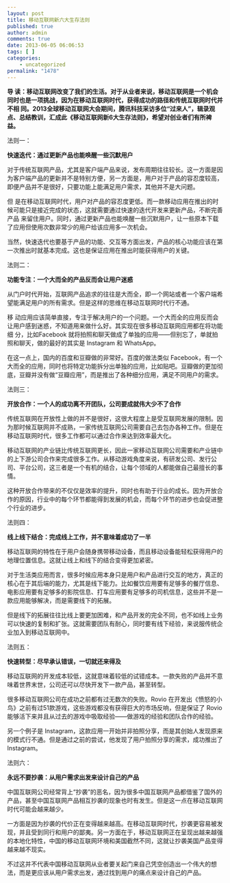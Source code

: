 ```yaml
---
layout: post
title: 移动互联网新六大生存法则
published: true
author: admin
comments: true
date: 2013-06-05 06:06:53
tags: [ ]
categories:
    - uncategorized
permalink: "1478"
---
```

**导 读：移动互联网改变了我们的生活。对于从业者来说，移动互联网是一个机会同时也是一项挑战，因为在移动互联网时代，获得成功的路径和传统互联网时代并不相 同。2013全球移动互联网大会期间，腾讯科技采访多位“过来人”，辑录观点、总结教训，汇成此《移动互联网新6大生存法则》，希望对创业者们有所裨益。**

法则一：

**快速迭代：通过更新产品也能唤醒一些沉默用户**

对于传统互联网产品，尤其是客户端产品来说，发布周期往往较长。这一方面是因为客户端产品的更新并不是特别方便，另一方面是，用户对于产品的容忍度较高，即便产品并不是很好，只要功能上能满足用户需求，其他并不是大问题。

但 是在移动互联网时代，用户对产品的容忍度更低。而一款移动应用在推出的时候可能只是接近完成的状态，这就需要通过快速的迭代开发来更新产品，不断完善产品 来留住用户。同时，通过更新产品也能唤醒一些沉默用户，让一些原本下载了应用但使用次数非常少的用户给该应用多一次机会。

当然，快速迭代也要基于产品的功能、交互等方面出发，产品的核心功能应该在第一次推出时就基本完成。这也是保证应用在推出时能获得用户的关键。

法则二：

**功能专注：一个大而全的产品反而会让用户迷惑**

从门户时代开始，互联网产品追求的往往是大而全，即一个网站或者一个客户端希望能满足用户的所有需求。但是这样的思维在移动互联网时代行不通。

移 动应用应该简单直接，专注于解决用户的一个问题。一个大而全的应用反而会让用户感到迷惑，不知道用来做什么好。其实现在很多移动互联网应用都在将功能细 分，比如Facebook 就将拍照和聊天做成了单独的应用——但别忘了，单就拍照和聊天，做的最好的其实是 Instagram 和 WhatsApp。

在这一点上，国内的百度和豆瓣做的非常好。百度的做法类似 Facebook，有一个大而全的应用，同时也将特定功能拆分出单独的应用，比如贴吧。豆瓣做的更加彻底，豆瓣并没有做“豆瓣应用”，而是推出了各种细分应用，满足不同用户的需求。

法则三：

**开放合作：一个人的成功离不开团队，公司要成就伟大少不了合作**

传统互联网在开放性上做的并不是很好，这很大程度上是受互联网发展的限制。因为那时候互联网并不成熟，一家传统互联网公司需要自己去包办各种工作。但是在移动互联网时代，很多工作都可以通过合作来达到效率最大化。

移动互联网的产业链比传统互联网更长，因此一家移动互联网公司需要和产业链中的上下游公司合作来完成很多工作。从移动游戏角度来说，有研发公司、发行公司、平台公司，这三者是一个有机的结合，让每个领域的人都能做自己最擅长的事情。

这种开放合作带来的不仅仅是效率的提升，同时也有助于行业的成长。因为开放合作的原因，行业中的每个环节都能得到发展的机会，而每个环节的进步也会促进整个行业的进步。

法则四：

**线上线下结合：完成线上工作，并不意味着成功了一半**

移动互联网的特性在于用户会随身携带移动设备，而且移动设备能轻松获得用户的地理位置信息。这就让线上和线下的结合变得更加紧密。

对于生活类应用而言，很多时候应用本身只是用户和产品进行交互的地方，真正的核心在于其后端的能力，尤其是线下能力。比如餐饮应用要有足够多的餐厅信息、电影应用要有足够多的影院信息、打车应用要有足够多的司机信息，这些并不是一款应用能够解决，而是需要线下的拓展。

但是线下的拓展往往比线上要更加困难，和产品开发的完全不同，也不如线上业务可以快速的复制和扩张。这就需要团队有耐心，同时要有线下经验，来说服传统企业加入到移动互联网中。

法则五：

**快速转型：尽早承认错误，一切就还来得及**

移动互联网的开发成本较低，这就意味着较低的试错成本。一款失败的产品并不意味着世界末世，公司还可以尽快开发下一款产品，甚至转型。

很多移动互联网公司在成功之前都有过无数次的失败。Rovio 在开发出《愤怒的小鸟》之前有过51款游戏，这些游戏都没有获得巨大的市场反响，但是保证了 Rovio 能够活下来并且从过去的游戏中吸取经验——做游戏的经验和团队合作的经验。

另一个例子是 Instagram，这款应用一开始并非拍照分享，而是其创始人发现原来的模式行不通。但是通过之前的尝试，他发现了用户拍照分享的需求，成功推出了 Instagram。

法则六：

**永远不要抄袭：从用户需求出发来设计自己的产品**

中国互联网公司经常背上“抄袭”的恶名，因为很多中国互联网产品都借鉴了国外的产品，甚至中国互联网产品相互抄袭的现象也时有发生。但是这一点在移动互联网时代可能会越来越少。

一方面是因为抄袭的代价正在变得越来越高。在移动互联网时代，抄袭更容易被发现，并且受到同行和用户的鄙夷。另一方面在于，移动互联网正在呈现出越来越强的本地化特性，中国的移动互联网环境和美国截然不同，这就让抄袭美国产品变得越来越不现实。

不过这并不代表中国移动互联网从业者要关起门来自己凭空创造出一个伟大的想法，而是更应该从用户需求出发，通过找到用户的痛点来设计自己的产品。